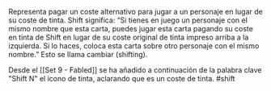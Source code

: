 Representa pagar un coste alternativo para jugar a un personaje en lugar de su coste de tinta. Shift significa: “Si tienes en juego un personaje con el mismo nombre que esta carta, puedes jugar esta carta pagando su coste en tinta de Shift en lugar de su coste original de tinta impreso arriba a la izquierda. Si lo haces, coloca esta carta sobre otro personaje con el mismo nombre.” Esto se llama cambiar (shifting).  

Desde el [[Set 9 - Fabled]] se ha añadido a continuación de la palabra clave "Shift N" el icono de tinta, aclarando que es un coste de tinta.
#shift